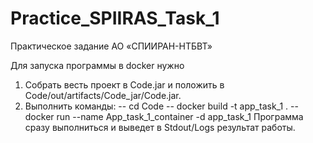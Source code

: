 # Practice_SPIIRAS_Task_1
Практическое задание АО «СПИИРАН-НТБВТ» 

Для запуска программы в docker нужно 
1. Cобрать весть проект в Code.jar и положить в Code/out/artifacts/Code_jar/Code.jar.
2. Выполнить команды:
   -- cd Code
   -- docker build -t app_task_1 .
   -- docker run --name App_task_1_container -d app_task_1
Программа сразу выполниться и выведет в Stdout/Logs результат работы.
